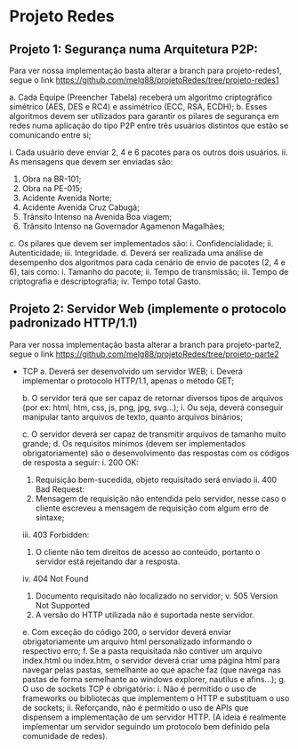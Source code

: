 # Projeto Redes

## Projeto 1: Segurança numa Arquitetura P2P:
Para ver nossa implementação basta alterar a branch para projeto-redes1, segue o link https://github.com/melg88/projetoRedes/tree/projeto-redes1

  a. Cada Equipe (Preencher Tabela) receberá um algoritmo criptográfico
simétrico (AES, DES e RC4) e assimétrico (ECC, RSA, ECDH);
  b. Esses algoritmos devem ser utilizados para garantir os pilares de
segurança em redes numa aplicação do tipo P2P entre três usuários
distintos que estão se comunicando entre si;

i. Cada usuário deve enviar 2, 4 e 6 pacotes para os outros dois
usuários.
ii. As mensagens que devem ser enviadas são:
  1. Obra na BR-101;
  2. Obra na PE-015;
  3. Acidente Avenida Norte;
  4. Acidente Avenida Cruz Cabugá;
  5. Trânsito Intenso na Avenida Boa viagem;
  6. Trânsito Intenso na Governador Agamenon Magalhães;

  c. Os pilares que devem ser implementados são:
  i. Confidencialidade;
  ii. Autenticidade;
  iii. Integridade.
  d. Deverá ser realizada uma análise de desempenho dos algoritmos para
cada cenário de envio de pacotes (2, 4 e 6), tais como:
  i. Tamanho do pacote;
  ii. Tempo de transmissão;
  iii. Tempo de criptografia e descriptografia;
  iv. Tempo total Gasto.
  
## Projeto 2: Servidor Web (implemente o protocolo padronizado HTTP/1.1)

Para ver nossa implementação basta alterar a branch para projeto-parte2, segue o link https://github.com/melg88/projetoRedes/tree/projeto-parte2
- TCP
  a. Deverá ser desenvolvido um servidor WEB;
  i. Deverá implementar o protocolo HTTP/1.1, apenas o método
  GET;

  b. O servidor terá que ser capaz de retornar diversos tipos de arquivos (por
  ex: html, htm, css, js, png, jpg, svg...);
  i. Ou seja, deverá conseguir manipular tanto arquivos de texto,
quanto arquivos binários;

  c. O servidor deverá ser capaz de transmitir arquivos de tamanho muito
grande;
  d. Os requisitos mínimos (devem ser implementados obrigatoriamente) são
o desenvolvimento das respostas com os códigos de resposta a seguir:
  i. 200 OK:
  1. Requisição bem-sucedida, objeto requisitado será enviado
  ii. 400 Bad Request:
  1. Mensagem de requisição não entendida pelo servidor,
nesse caso o cliente escreveu a mensagem de requisição
com algum erro de sintaxe;

  iii. 403 Forbidden:

  1. O cliente não tem direitos de acesso ao conteúdo, portanto
o servidor está rejeitando dar a resposta.

  iv. 404 Not Found

  1. Documento requisitado não localizado no servidor;
v. 505 Version Not Supported
  1. A versão do HTTP utilizada não é suportada neste
servidor.

  e. Com exceção do código 200, o servidor deverá enviar obrigatoriamente
um arquivo html personalizado informando o respectivo erro;
  f. Se a pasta requisitada não contiver um arquivo index.html ou index.htm,
o servidor deverá criar uma página html para navegar pelas pastas,
semelhante ao que apache faz (que navega nas pastas de forma
semelhante ao windows explorer, nautilus e afins...);
  g. O uso de sockets TCP é obrigatório:
  i. Não é permitido o uso de frameworks ou bibliotecas que
implementem o HTTP e substituam o uso de sockets;
  ii. Reforçando, não é permitido o uso de APIs que dispensem a
implementação de um servidor HTTP. (A ideia é realmente
implementar um servidor seguindo um protocolo bem definido
pela comunidade de redes).
  
  
